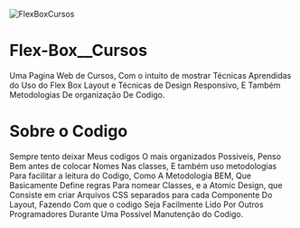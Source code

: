 ![FlexBoxCursos](https://user-images.githubusercontent.com/35117093/130363955-e0afe69e-d8ff-4bc7-85c3-abc29b608415.png)


# Flex-Box__Cursos
 Uma Pagina Web de Cursos, Com o intuito de mostrar Técnicas Aprendidas do Uso do Flex Box Layout e Técnicas de Design Responsivo, E Também Metodologias De organização De Codigo.

# Sobre o Codigo

 Sempre tento deixar Meus codigos O mais organizados Possiveis, Penso Bem antes de colocar Nomes Nas classes, E também uso metodologias Para facilitar a leitura do Codigo, Como A Metodologia BEM, Que Basicamente Define regras Para nomear Classes, e a Atomic Design, que Consiste em criar Arquivos CSS separados para cada Componente Do Layout, Fazendo Com que o codigo Seja Facilmente Lido Por Outros Programadores Durante Uma Possivel Manutenção do Codigo.
